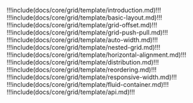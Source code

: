 !!!include(docs/core/grid/template/introduction.md)!!!
!!!include(docs/core/grid/template/basic-layout.md)!!!
!!!include(docs/core/grid/template/grid-offset.md)!!!
!!!include(docs/core/grid/template/grid-push-pull.md)!!!
!!!include(docs/core/grid/template/auto-width.md)!!!
!!!include(docs/core/grid/template/nested-grid.md)!!!
!!!include(docs/core/grid/template/horizontal-alignment.md)!!!
!!!include(docs/core/grid/template/distribution.md)!!!
!!!include(docs/core/grid/template/reordering.md)!!!
!!!include(docs/core/grid/template/responsive-width.md)!!!
!!!include(docs/core/grid/template/fluid-container.md)!!!
!!!include(docs/core/grid/template/api.md)!!!











